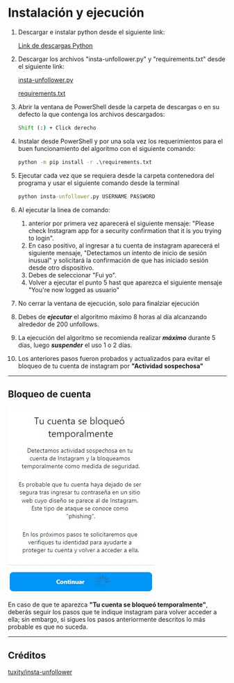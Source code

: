 # Instalación y ejecución

1. Descargar e instalar python desde el siguiente link:

    [Link de descargas Python](https://www.python.org/downloads/)

2. Descargar los archivos "insta-unfollower.py" y "requirements.txt" desde el siguiente link:

    [insta-unfollower.py](https://drive.google.com/open?id=1JIMLpJ6ADX5VHkttwMCX5zmODvCPAYXy&authuser=daniel.arbelaez.alvarez%40gmail.com&usp=drive_fs)

    [requirements.txt](https://drive.google.com/open?id=1JDJGuwu5YKxK81dTavIZFb6rhS9J9yhy&authuser=daniel.arbelaez.alvarez%40gmail.com&usp=drive_fs)

3. Abrir la ventana de PowerShell desde la carpeta de descargas o en su defecto la que contenga los archivos descargados:

   ~~~~cmd
   Shift (:) + Click derecho
   ~~~~

4. Instalar desde PowerShell y por una sola vez los requerimientos para el buen funcionamiento del algoritmo con el siguiente comando:

    ~~~~cmd
    python -m pip install -r .\requirements.txt
    ~~~~

5. Ejecutar cada vez que se requiera desde la carpeta contenedora del programa y usar el siguiente comando desde la terminal

    ~~~~cmd
    python insta-unfollower.py USERNAME PASSWORD
    ~~~~

6. Al ejecutar la linea de comando:
   1. anterior por primera vez aparecerá el siguiente mensaje: "Please check Instagram app for a security confirmation that it is you trying to login".
   2. En caso positivo, al ingresar a tu cuenta de instagram aparecerá el siguiente mensaje, "Detectamos un intento de inicio de sesión inusual" y solicitará la confirmación de que has iniciado sesión desde otro dispositivo.
   3. Debes de seleccionar "Fui yo".
   4. Volver a ejecutar el punto 5 hast que aparezca el siguiente mensaje "You're now logged as usuario"
7. No cerrar la ventana de ejecución, solo para finalziar ejecución
8. Debes de ***ejecutar*** el algoritmo máximo 8 horas al día alcanzando alrededor de 200 unfollows.
9. La ejecución del algoritmo se recomienda realizar ***máximo*** durante 5 días, luego ***suspender*** el uso 1 o 2 días.
10. Los anteriores pasos fueron probados y actualizados para evitar el bloqueo de tu cuenta de instagram por **"Actividad sospechosa"**

---

## Bloqueo de cuenta

![alt](assets/BloqueoTemporal.JPG)

En caso de que te aparezca **"Tu cuenta se bloqueó temporalmente"**, deberás seguir los pasos que te indique instagram para volver acceder a ella; sin embargo, si sigues los pasos anteriormente descritos lo más probable es que no suceda.

---

## Créditos

[tuxity/insta-unfollower](https://github.com/tuxity/insta-unfollower)
